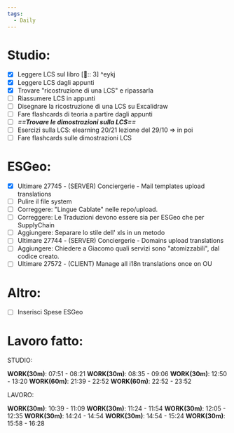 ```yaml
---
tags:
  - Daily
---
```


# Studio:

- [x] Leggere LCS sul libro [🍅:: 3] ^eykj
- [x] Leggere LCS dagli appunti
- [x] Trovare "ricostruzione di una LCS" e ripassarla
- [ ] Riassumere LCS in appunti
- [ ] Disegnare la ricostruzione di una LCS su Excalidraw
- [ ] Fare flashcards di teoria a partire dagli appunti
- [ ] ***==Trovare le dimostrazioni sulla LCS==***
- [ ] Esercizi sulla LCS: elearning 20/21 lezione del 29/10 => in poi
- [ ] Fare flashcards sulle dimostrazioni LCS

# ESGeo:

- [x] Ultimare 27745 - (SERVER) Conciergerie - Mail templates upload translations
- [ ] Pulire il file system
- [ ] Correggere: "Lingue Cablate" nelle repo/upload.
- [ ] Correggere: Le Traduzioni devono essere sia per ESGeo che per SupplyChain
- [ ] Aggiungere: Separare lo stile dell' xls in un metodo
- [ ] Ultimare 27744 - (SERVER) Conciergerie - Domains upload translations 
- [ ] Aggiungere: Chiedere a Giacomo quali servizi sono "atomizzabili", dal codice creato.
- [ ] Ultimare 27572 - (CLIENT) Manage all i18n translations once on OU

# Altro:

- [ ] Inserisci Spese ESGeo

# Lavoro fatto:

STUDIO:

**WORK(30m)**: 07:51 - 08:21
**WORK(30m)**: 08:35 - 09:06
**WORK(30m)**: 12:50 - 13:20
**WORK(60m)**: 21:39 - 22:52
**WORK(60m)**: 22:52 - 23:52

LAVORO:

**WORK(30m)**: 10:39 - 11:09
**WORK(30m)**: 11:24 - 11:54
**WORK(30m)**: 12:05 - 12:35
**WORK(30m)**: 14:24 - 14:54
**WORK(30m)**: 14:54 - 15:24
**WORK(30m)**: 15:58 - 16:28